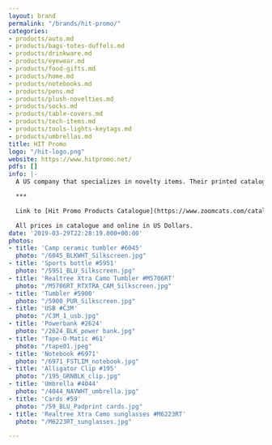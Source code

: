 ```yaml
---
layout: brand
permalink: "/brands/hit-promo/"
categories:
- products/auto.md
- products/bags-totes-duffels.md
- products/drinkware.md
- products/eyewear.md
- products/food-gifts.md
- products/home.md
- products/notebooks.md
- products/pens.md
- products/plush-novelties.md
- products/socks.md
- products/table-covers.md
- products/tech-items.md
- products/tools-lights-keytags.md
- products/umbrellas.md
title: HIT Promo
logo: "/hit-logo.png"
website: https://www.hitpromo.net/
pdfs: []
info: |-
  A US company that specializes in novelty items. Their printed catalogue is 976 pages!! So we use the online site and catalogues instead. The 12 photos shown are only a minuscule portion of what is available.

  ***

  Link to [Hit Promo Products Catalogue](https://www.zoomcats.com/catalog/2020-hit-promotional-products-catalogue)

  All prices in catalogue and online in US Dollars.
date: '2019-03-29T22:28:19.000+00:00'
photos:
- title: 'Camp ceramic tumbler #6045'
  photo: "/6045_BLKWHT_Silkscreen.jpg"
- title: 'Sports bottle #5951'
  photo: "/5951_BLU_Silkscreen.jpg"
- title: 'Realtree Xtra Camo Tumbler #M5706RT'
  photo: "/M5706RT_RTXTRA_CAM_Silkscreen.jpg"
- title: 'Tumbler #5900'
  photo: "/5900_PUR_Silkscreen.jpg"
- title: 'USB #C3M'
  photo: "/C3M_1_usb.jpg"
- title: 'Powerbank #2624'
  photo: "/2624_BLK_power bank.jpg"
- title: 'Tape-O-Matic #61'
  photo: "/tape01.jpeg"
- title: 'Notebook #6971'
  photo: "/6971_FSTLIM_notebook.jpg"
- title: 'Alligator Clip #195'
  photo: "/195_GRNBLK_clip.jpg"
- title: 'Umbrella #4044'
  photo: "/4044_NAVWHT_umbrella.jpg"
- title: 'Cards #59'
  photo: "/59_BLU_Padprint cards.jpg"
- title: 'Realtree Xtra Camo sunglasses #M6223RT'
  photo: "/M6223RT_sunglasses.jpg"

---
```


